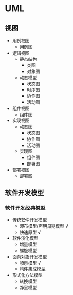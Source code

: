 # UML

## 视图

- 用例视图
  - 用例图
- 逻辑视图
  - 静态结构
    - 类图
    - 对象图
  - 动态模型
    - 状态图
    - 时序图
    - 协作图
    - 活动图
- 组件视图
  - 组件图
- 实现视图
  - 动态图
    - 状态图
    - 协作图
    - 活动图
  - 实现图
    - 组件图
    - 部署图
- 部署视图
  - 部署图

## 软件开发模型

### 软件开发经典模型

- 传统软件开发模型
  - 瀑布模型/声明周期模型 √
  - 快速原型 √
- 软件演化模型
  - 增量模型
  - 螺旋模型
- 面向对象开发模型
  - 喷泉模型 √
  - 构件集成模型
- 形式化方法模型
  - 转换模型
  - 净室模型
